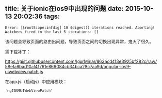 title: 关于ionic在ios9中出现的问题
date: 2015-10-13 20:02:36
tags:
---
```
Error: [$rootScope:infdig] 10 $digest() iterations reached. Aborting!
Watchers fired in the last 5 iterations: []
```
该问题会导致页面的路由出问题，导致页面之间的切换出现异常，鬼火了很久。

需下载补丁：

https://gist.githubusercontent.com/IgorMinar/863acd413e3925bf282c/raw/58efa6bad10af41761e866084cb34bca28c7aa9d/angular-ios9-uiwebview.patch.js

在app.js（启动js）中应用模块：

```
'ngIOS9UIWebViewPatch'
```